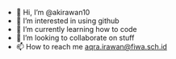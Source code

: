 - 👋 Hi, I’m @akirawan10
- 👀 I’m interested in using github
- 🌱 I’m currently learning how to code
- 💞️ I’m looking to collaborate on stuff
- 📫 How to reach me aqra.irawan@fiwa.sch.id

<!---
akirawan10/akirawan10 is a ✨ special ✨ repository because its `README.md` (this file) appears on your GitHub profile.
You can click the Preview link to take a look at your changes.
--->
